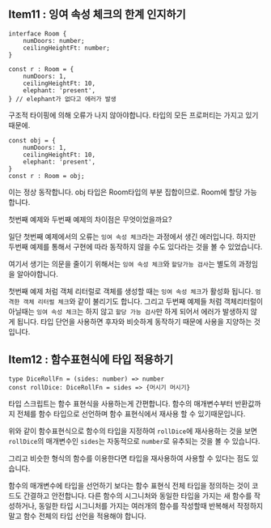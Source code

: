 ## Item11 : 잉여 속성 체크의 한계 인지하기

```tsx
interface Room {
    numDoors: number;
    ceilingHeightFt: number;
}

const r : Room = {
    numDoors: 1,
    ceilingHeightFt: 10,
    elephant: 'present',
} // elephant가 없다고 에러가 발생
```

구조적 타이핑에 의해 오류가 나지 않아야합니다. 타입의 모든 프로퍼티는 가지고 있기 때문에.

```tsx
const obj = {
    numDoors: 1,
    ceilingHeightFt: 10,
    elephant: 'present',
}
const r : Room = obj;
```

이는 정상 동작합니다. obj 타입은 Room타입의 부분 집합이므로. Room에 할당 가능합니다.

첫번째 예제와 두번째 예제의 차이점은 무엇이었을까요?

일단 첫번째 예제에서의 오류는 `잉여 속성 체크`라는 과정에서 생긴 에러입니다. 하지만 두번째 예제를 통해서 구현에 따라 동작하지 않을 수도 있다라는 것을 볼 수 있었습니다.

여기서 생기는 의문을 줄이기 위해서는 `잉여 속성 체크`와 `할당가능 검사`는 별도의 과정임을 알아야합니다.

첫번째 예제 처럼 객체 리터럴로 객체를 생성할 때는 `잉여 속성 체크`가 활성화 됩니다. `엄격한 객체 리터럴 체크`와 같이 불리기도 합니다. 그리고 두번째 예제들 처럼 객체리터럴이 아닐때는 `잉여 속성 체크`는 하지 않고 `할당 가능 검사`만 하게 되어서 에러가 발생하지 않게 됩니다. 타입 단언을 사용하면 후자와 비슷하게 동작하기 때문에 사용을 지양하는 것입니다.

## Item12 : 함수표현식에 타입 적용하기

```tsx
type DiceRollFn = (sides: number) => number
const rollDice: DiceRollFn = sides => {머시기 머시기}
```

타입 스크립트는 함수 표현식을 사용하는게 간편합니다. 함수의 매개변수부터 반환값까지 전체를 함수 타입으로 선언하며 함수 표현식에서 재사용 할 수 있기때문입니다.

위와 같이 함수표현식으로 함수의 타입을 지정하여 `rollDice`에 재사용하는 것을 보면 `rollDice`의 매개변수인 `sides`는 자동적으로 `number`로 유추되는 것을 볼 수 있습니다.

그리고 비슷한 형식의 함수를 이용한다면 타입을 재사용하여 사용할 수 있다는 점도 있습니다.

함수의 매개변수에 타입을 선언하기 보다는 함수 표현식 전체 타입을 정의하는 것이 코드도 간결하고 안전합니다. 다른 함수의 시그니처와 동일한 타입을 가지는 새 함수를 작성하거나, 동일한 타입 시그니처를 가지는 여러개의 함수를 작성할때 반복해서 작정하지 말고 함수 전체의 타입 선언을 적용해야 합니다.

